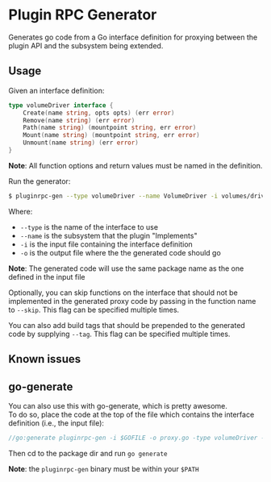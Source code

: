 Plugin RPC Generator
====================

Generates go code from a Go interface definition for proxying between the plugin
API and the subsystem being extended.

## Usage

Given an interface definition:

```go
type volumeDriver interface {
	Create(name string, opts opts) (err error)
	Remove(name string) (err error)
	Path(name string) (mountpoint string, err error)
	Mount(name string) (mountpoint string, err error)
	Unmount(name string) (err error)
}
```

**Note**: All function options and return values must be named in the definition.

Run the generator:

```bash
$ pluginrpc-gen --type volumeDriver --name VolumeDriver -i volumes/drivers/extpoint.go -o volumes/drivers/proxy.go
```

Where:
- `--type` is the name of the interface to use
- `--name` is the subsystem that the plugin "Implements"
- `-i` is the input file containing the interface definition
- `-o` is the output file where the the generated code should go

**Note**: The generated code will use the same package name as the one defined in the input file

Optionally, you can skip functions on the interface that should not be
implemented in the generated proxy code by passing in the function name to `--skip`.
This flag can be specified multiple times.

You can also add build tags that should be prepended to the generated code by
supplying `--tag`. This flag can be specified multiple times.

## Known issues

## go-generate

You can also use this with go-generate, which is pretty awesome.  
To do so, place the code at the top of the file which contains the interface
definition (i.e., the input file):

```go
//go:generate pluginrpc-gen -i $GOFILE -o proxy.go -type volumeDriver -name VolumeDriver
```

Then cd to the package dir and run `go generate`

**Note**: the `pluginrpc-gen` binary must be within your `$PATH`
